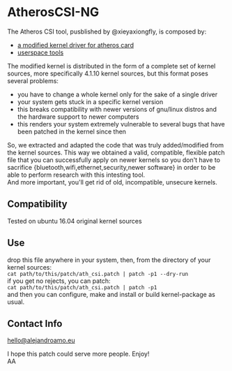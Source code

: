 # AtherosCSI-NG

The Atheros CSI tool, pusblished by @xieyaxiongfly, is composed by: 
- [a modified kernel driver for atheros card](https://github.com/xieyaxiongfly/Atheros-CSI-Tool) 
- [userspace tools](https://github.com/xieyaxiongfly/Atheros-CSI-Tool-UserSpace-APP)  

The modified kernel is distributed in the form of a complete set of kernel sources, more specifically 4.1.10 kernel sources, but this format poses several problems:

- you have to change a whole kernel only for the sake of a single driver
- your system gets stuck in a specific kernel version
- this breaks compatibility with newer versions of gnu/linux distros and the hardware support to newer computers
- this renders your system extremely vulnerable to several bugs that have been patched in the kernel since then 

So, we extracted and adapted the code that was truly added/modified from the kernel sources. This way we obtained a valid, compatible, flexible patch file that you can successfully apply on newer kernels so you don't have to sacrifice {bluetooth,wifi,ethernet,security,newer software} in order to be able to perform research with this intesting tool.  
And more important, you'll get rid of old, incompatible, unsecure kernels.
## Compatibility
Tested on ubuntu 16.04 original kernel sources
## Use
drop this file anywhere in your system, then, from the directory of your kernel sources:  
`cat path/to/this/patch/ath_csi.patch | patch -p1 --dry-run`  
if you get no rejects, you can patch:  
`cat path/to/this/patch/ath_csi.patch | patch -p1`  
and then you can configure, make and install or build kernel-package as usual.  
  
## Contact Info
hello@alejandroamo.eu
  
I hope this patch could serve more people. Enjoy!  
AA

